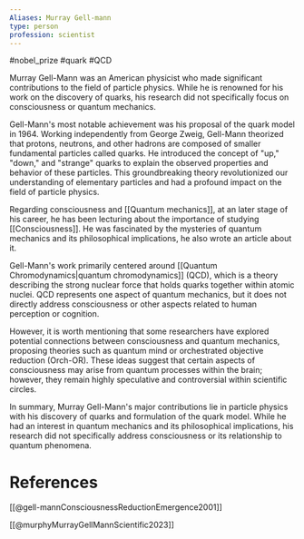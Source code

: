 ```yaml
---
Aliases: Murray Gell-mann
type: person
profession: scientist
---
```

#nobel_prize #quark #QCD

Murray Gell-Mann was an American physicist who made significant contributions to the field of particle physics. While he is renowned for his work on the discovery of quarks, his research did not specifically focus on consciousness or quantum mechanics.

Gell-Mann's most notable achievement was his proposal of the quark model in 1964. Working independently from George Zweig, Gell-Mann theorized that protons, neutrons, and other hadrons are composed of smaller fundamental particles called quarks. He introduced the concept of "up," "down," and "strange" quarks to explain the observed properties and behavior of these particles. This groundbreaking theory revolutionized our understanding of elementary particles and had a profound impact on the field of particle physics.

Regarding consciousness and [[Quantum mechanics]], at an later stage of his career, he has been lecturing about the importance of studying [[Consciousness]]. He was fascinated by the mysteries of quantum mechanics and its philosophical implications, he also wrote an article about it.

Gell-Mann's work primarily centered around [[Quantum Chromodynamics|quantum chromodynamics]] (QCD), which is a theory describing the strong nuclear force that holds quarks together within atomic nuclei. QCD represents one aspect of quantum mechanics, but it does not directly address consciousness or other aspects related to human perception or cognition.

However, it is worth mentioning that some researchers have explored potential connections between consciousness and quantum mechanics, proposing theories such as quantum mind or orchestrated objective reduction (Orch-OR). These ideas suggest that certain aspects of consciousness may arise from quantum processes within the brain; however, they remain highly speculative and controversial within scientific circles.

In summary, Murray Gell-Mann's major contributions lie in particle physics with his discovery of quarks and formulation of the quark model. While he had an interest in quantum mechanics and its philosophical implications, his research did not specifically address consciousness or its relationship to quantum phenomena.

# References
[[@gell-mannConsciousnessReductionEmergence2001]]

[[@murphyMurrayGellMannScientific2023]]